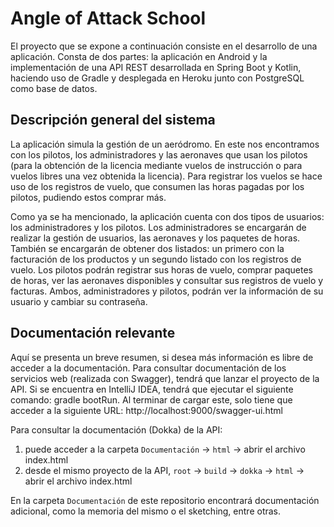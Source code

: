 # Angle of Attack School

El proyecto que se expone a continuación consiste en el desarrollo de una aplicación. Consta de dos partes: la aplicación en Android y la implementación de una API REST desarrollada en Spring Boot y Kotlin, haciendo uso de Gradle y desplegada en Heroku junto con PostgreSQL como base de datos.           

## Descripción general del sistema

La aplicación simula la gestión de un aeródromo. En este nos encontramos con los pilotos, los administradores y las aeronaves que usan los pilotos (para la obtención de la licencia mediante vuelos de instrucción o para vuelos libres una vez obtenida la licencia). Para registrar los vuelos se hace uso de los registros de vuelo, que consumen las horas pagadas por los pilotos, pudiendo estos comprar más.

Como ya se ha mencionado, la aplicación cuenta con dos tipos de usuarios: los administradores y los pilotos. Los administradores se encargarán de realizar la gestión de usuarios, las aeronaves y los paquetes de horas. También se encargarán de obtener dos listados: un primero con la facturación de los productos y un segundo listado con los registros de vuelo. Los pilotos podrán registrar sus horas de vuelo, comprar paquetes de horas, ver las aeronaves disponibles y consultar sus registros de vuelo y facturas. Ambos, administradores y pilotos, podrán ver la información de su usuario y cambiar su contraseña.


## Documentación relevante

Aquí se presenta un breve resumen, si desea más información es libre de acceder a la documentación.
Para consultar documentación de los servicios web (realizada con Swagger), tendrá que lanzar el proyecto de la API. Si se encuentra en IntelliJ IDEA, tendrá que ejecutar el siguiente comando: gradle bootRun. Al terminar de cargar este, solo tiene que acceder a la siguiente URL: http://localhost:9000/swagger-ui.html

Para consultar la documentación (Dokka) de la API:
1)	puede acceder a la carpeta ```Documentación``` -> ```html``` -> abrir el archivo index.html 
2)	desde el mismo proyecto de la API, ```root``` -> ```build``` -> ```dokka``` -> ```html``` -> abrir el archivo index.html

En la carpeta ```Documentación``` de este repositorio encontrará documentación adicional, como la memoria del mismo o el sketching, entre otras.
